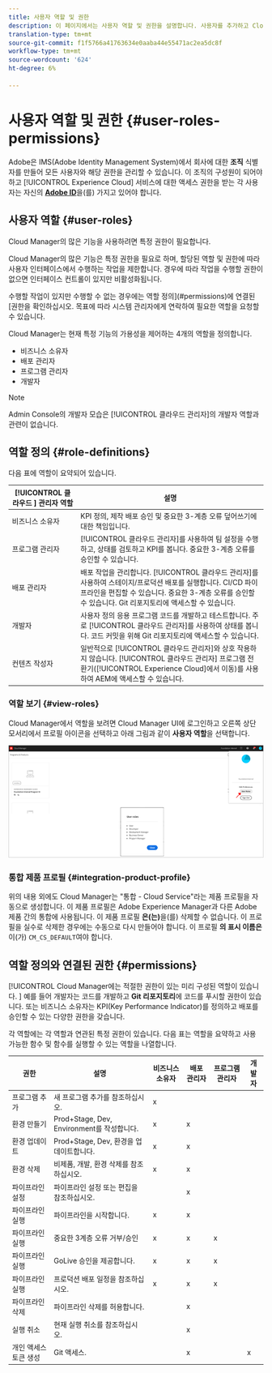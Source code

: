 ```yaml
---
title: 사용자 역할 및 권한
description: 이 페이지에서는 사용자 역할 및 권한을 설명합니다. 사용자를 추가하고 Cloud Manager 역할에 할당하는 방법을 알려면 이 페이지를 따르십시오.
translation-type: tm+mt
source-git-commit: f1f5766a41763634e0aaba44e55471ac2ea5dc8f
workflow-type: tm+mt
source-wordcount: '624'
ht-degree: 6%

---
```



# 사용자 역할 및 권한 {#user-roles-permissions}

Adobe은 IMS(Adobe Identity Management System)에서 회사에 대한 **조직** 식별자를 만들어 모든 사용자와 해당 권한을 관리할 수 있습니다. 이 조직의 구성원이 되어야 하고 [!UICONTROL Experience Cloud] 서비스에 대한 액세스 권한을 받는 각 사용자는 자신의 **[Adobe ID](/help/onboarding/what-is-required/get-your-adobe-id.md)**&#x200B;을(를) 가지고 있어야 합니다.

## 사용자 역할 {#user-roles}

Cloud Manager의 많은 기능을 사용하려면 특정 권한이 필요합니다.

Cloud Manager의 많은 기능은 특정 권한을 필요로 하며, 할당된 역할 및 권한에 따라 사용자 인터페이스에서 수행하는 작업을 제한합니다. 경우에 따라 작업을 수행할 권한이 없으면 인터페이스 컨트롤이 있지만 비활성화됩니다.

수행할 작업이 있지만 수행할 수 없는 경우에는 역할 정의](#permissions)에 연결된 [권한을 확인하십시오. 목표에 따라 시스템 관리자에게 연락하여 필요한 역할을 요청할 수 있습니다.

Cloud Manager는 현재 특정 기능의 가용성을 제어하는 4개의 역할을 정의합니다.

* 비즈니스 소유자
* 배포 관리자
* 프로그램 관리자
* 개발자

>[!NOTE]
>Admin Console의 개발자 모습은 [!UICONTROL 클라우드 관리자]의 개발자 역할과 관련이 없습니다.

## 역할 정의 {#role-definitions}

다음 표에 역할이 요약되어 있습니다.

| [!UICONTROL 클라우드 ] 관리자 역할 | 설명 |
|--- |--- |
| 비즈니스 소유자 | KPI 정의, 제작 배포 승인 및 중요한 3-계층 오류 덮어쓰기에 대한 책임입니다. |
| 프로그램 관리자 | [!UICONTROL 클라우드 관리자]를 사용하여 팀 설정을 수행하고, 상태를 검토하고 KPI를 봅니다. 중요한 3-계층 오류를 승인할 수 있습니다. |
| 배포 관리자 | 배포 작업을 관리합니다. [!UICONTROL 클라우드 관리자]를 사용하여 스테이지/프로덕션 배포를 실행합니다. CI/CD 파이프라인을 편집할 수 있습니다. 중요한 3-계층 오류를 승인할 수 있습니다. Git 리포지토리에 액세스할 수 있습니다. |
| 개발자 | 사용자 정의 응용 프로그램 코드를 개발하고 테스트합니다. 주로 [!UICONTROL 클라우드 관리자]를 사용하여 상태를 봅니다. 코드 커밋을 위해 Git 리포지토리에 액세스할 수 있습니다. |
| 컨텐츠 작성자 | 일반적으로 [!UICONTROL 클라우드 관리자]와 상호 작용하지 않습니다. [!UICONTROL 클라우드 관리자] 프로그램 전환기([!UICONTROL Experience Cloud]에서 이동)를 사용하여 AEM에 액세스할 수 있습니다. |

### 역할 보기 {#view-roles}

Cloud Manager에서 역할을 보려면 Cloud Manager UI에 로그인하고 오른쪽 상단 모서리에서 프로필 아이콘을 선택하고 아래 그림과 같이 **사용자 역할**&#x200B;을 선택합니다.

![](/help/onboarding/what-is-required/assets/admin-console-9.png)

### 통합 제품 프로필 {#integration-product-profile}

위의 내용 외에도 Cloud Manager는 &quot;통합 - Cloud Service&quot;라는 제품 프로필을 자동으로 생성합니다. 이 제품 프로필은 Adobe Experience Manager과 다른 Adobe 제품 간의 통합에 사용됩니다. 이 제품 프로필 **은(는)**&#x200B;을(를) 삭제할 수 없습니다. 이 프로필을 실수로 삭제한 경우에는 수동으로 다시 만들어야 합니다. 이 프로필 **의 표시 이름은**&#x200B;이(가) `CM_CS_DEFAULT`여야 합니다.


## 역할 정의와 연결된 권한 {#permissions}

[!UICONTROL Cloud Manager에는 적절한 권한이 있는 미리 구성된 역할이 있습니다. ] 예를 들어 개발자는 코드를 개발하고 **Git 리포지토리**&#x200B;에 코드를 푸시할 권한이 있습니다. 또는 비즈니스 소유자는 KPI(Key Performance Indicator)를 정의하고 배포를 승인할 수 있는 다양한 권한을 갖습니다.


각 역할에는 각 역할과 연관된 특정 권한이 있습니다. 다음 표는 역할을 요약하고 사용 가능한 함수 및 함수를 실행할 수 있는 역할을 나열합니다.

| 권한 | 설명 | 비즈니스 소유자 | 배포 관리자 | 프로그램 관리자 | 개발자 |
|--- |--- |--- |--- |--- |--- |
| 프로그램 추가 | 새 프로그램 추가를 참조하십시오. | x |  |  |  |
| 환경 만들기 | Prod+Stage, Dev, Environment를 작성합니다. | x | x |  |  |
| 환경 업데이트 | Prod+Stage, Dev, 환경을 업데이트합니다. | x | x |  |  |
| 환경 삭제 | 비제품, 개발, 환경 삭제를 참조하십시오. | x | x |  |  |
| 파이프라인 설정 | 파이프라인 설정 또는 편집을 참조하십시오. |  | x |  |  |
| 파이프라인 실행 | 파이프라인을 시작합니다. | x | x |  |  |
| 파이프라인 실행 | 중요한 3계층 오류 거부/승인 | x | x | x |  |
| 파이프라인 실행 | GoLive 승인을 제공합니다. | x | x | x |  |
| 파이프라인 실행 | 프로덕션 배포 일정을 참조하십시오. | x | x | x |  |
| 파이프라인 삭제 | 파이프라인 삭제를 허용합니다. |  | x |  |  |
| 실행 취소 | 현재 실행 취소를 참조하십시오. |  | x |  |  |
| 개인 액세스 토큰 생성 | Git 액세스. |  | x |  | x |